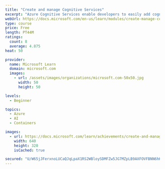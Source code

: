 ```yaml
---
title: "Create and manage Cognitive Services"
excerpt: "Azure Cognitive Services enable developers to easily add cognitive features into their applications. Learn how to configure and manage these services for your AI application needs."
webUrl: https://docs.microsoft.com/en-us/learn/modules/create-manage-cognitive-services/
type: course
price: Free
length: PT44M
ratings:
  count: 8
  average: 4.875
heat: 50

provider:
  name: Microsoft Learn
  domain: microsoft.com
  images:
    - url: /assets/images/organizations/microsoft.com-50x50.jpg
      width: 50
      height: 50

levels:
  - Beginner

topics:
  - Azure
  - AI
  - Containers

images:
  - url: https://docs.microsoft.com/learn/achievements/create-and-manage-cognitive-services-social.png
    width: 640
    height: 320
    isCached: true

secured: "U/W65jJFerxnoLUCaQJqLpaX1RS2WBloySDMFZw5JG7MZpLB9AXFOVFBNN6hKCRG4pJ79j7F6YyobhzUaCnYIZwElew1afqN/JL+Sfi7t8Ipsdq5oAoQIXjMgrBYYbnORY1DfR/tMv9aF7TEGcU0ODkooZ7Jhd7J6wR1JrEzmTfPVd+X4punUEayyq8pkhqYDf0NzQ7gZPl+ExFo1jodCzzTgaTjbhX8m0xlUddNQE9XSx5oIscMiDF4esJDHBuK72kKHV/FKVv2snTIznDYQutRgvaqdhbTdPLTFY9+xCbp+46BMS+VphMbQHTtt8aczFphj6gcpi8/ifd7wgb8mEprHIgprwv5gEe5x/pCuq9lWWZnHWPs0OuU5oUEXs+qOvv1sVmCA8KbxgrLtSyr86CSsZlXKPCUErvEJ0xnwMY=;Xzx4mdgLzNbRBp7Y509KKA=="
---
```


